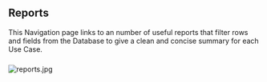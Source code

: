 ## Reports

This Navigation page links to an number of useful reports that filter rows and fields 
from the Database to give a clean and concise summary for each Use Case. 

### 

![reports.jpg](../../image_files/home/reports/report.jpg)
